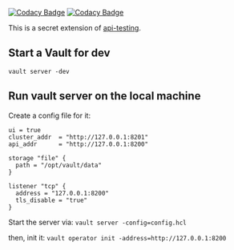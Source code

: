 [![Codacy Badge](https://api.codacy.com/project/badge/Grade/a5795d4f9d5545f29da38a1f2266bbdc)](https://app.codacy.com/gh/LinuxSuRen/api-testing-vault-extension?utm_source=github.com&utm_medium=referral&utm_content=LinuxSuRen/api-testing-vault-extension&utm_campaign=Badge_Grade)
[![Codacy Badge](https://app.codacy.com/project/badge/Coverage/a5795d4f9d5545f29da38a1f2266bbdc)](https://www.codacy.com/gh/LinuxSuRen/api-testing-vault-extension/dashboard?utm_source=github.com\&utm_medium=referral\&utm_content=LinuxSuRen/api-testing-vault-extension\&utm_campaign=Badge_Coverage)

This is a secret extension of [api-testing](https://github.com/LinuxSuRen/api-testing).

## Start a Vault for dev

```shell
vault server -dev
```

## Run vault server on the local machine

Create a config file for it:

```hcl
ui = true
cluster_addr  = "http://127.0.0.1:8201"
api_addr      = "http://127.0.0.1:8200"

storage "file" {
  path = "/opt/vault/data"
}

listener "tcp" {
  address = "127.0.0.1:8200"
  tls_disable = "true"
}
```

Start the server via: `vault server -config=config.hcl`

then, init it: `vault operator init -address=http://127.0.0.1:8200`
